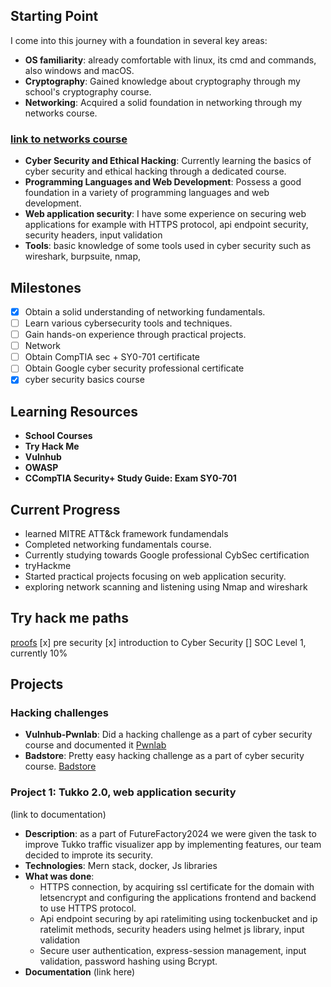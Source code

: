## Starting Point

I come into this journey with a foundation in several key areas:

- **OS familiarity**: already comfortable with linux, its cmd and commands, also windows and macOS.
- **Cryptography**: Gained knowledge about cryptography through my school's cryptography course.
- **Networking**: Acquired a solid foundation in networking through my networks course.

### [link to networks course](./Network_studies/)

- **Cyber Security and Ethical Hacking**: Currently learning the basics of cyber security and ethical hacking through a dedicated course.
- **Programming Languages and Web Development**: Possess a good foundation in a variety of programming languages and web development.
- **Web application security**: I have some experience on securing web applications for example with HTTPS protocol, api endpoint security, security headers, input validation
- **Tools**: basic knowledge of some tools used in cyber security such as wireshark, burpsuite, nmap,

## Milestones

- [x] Obtain a solid understanding of networking fundamentals.
- [ ] Learn various cybersecurity tools and techniques.
- [ ] Gain hands-on experience through practical projects.
- [ ] Network
- [ ] Obtain CompTIA sec + SY0-701 certificate
- [ ] Obtain Google cyber security professional certificate
- [x] cyber security basics course

## Learning Resources

- **School Courses**
- **Try Hack Me**
- **Vulnhub**
- **OWASP**
- **CCompTIA Security+ Study Guide: Exam SY0-701**

## Current Progress

- learned MITRE ATT&ck framework fundamendals
- Completed networking fundamentals course.
- Currently studying towards Google professional CybSec certification
- tryHackme
- Started practical projects focusing on web application security.
- exploring network scanning and listening using Nmap and wireshark

## Try hack me paths

[proofs](./LearningProgress/THM_certs/certs.md)
[x] pre security
[x] introduction to Cyber Security
[] SOC Level 1, currently 10%

## Projects

### Hacking challenges

- **Vulnhub-Pwnlab**: Did a hacking challenge as a part of cyber security course and documented it [Pwnlab](./Challenge_docs/Pwnlab/Doc.md)
- **Badstore**: Pretty easy hacking challenge as a part of cyber security course. [Badstore](./Challenge_docs/Badstore.net/doc.md)

### Project 1: Tukko 2.0, web application security

(link to documentation)

- **Description**: as a part of FutureFactory2024 we were given the task to improve Tukko traffic visualizer app by implementing features, our team decided to improte its security.
- **Technologies**: Mern stack, docker, Js libraries
- **What was done**:
  - HTTPS connection, by acquiring ssl certificate for the domain with letsencrypt and configuring the applications frontend and backend to use HTTPS protocol.
  - Api endpoint securing by api ratelimiting using tockenbucket and ip ratelimit methods, security headers using helmet js library, input validation
  - Secure user authentication, express-session management, input validation, password hashing using Bcrypt.
- **Documentation**
  (link here)
